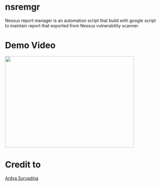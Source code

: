 # nsremgr
Nessus report manager is an automation script that build with google script to maintain report that exported from Nessus vulnerability scanner.

# Demo Video
[<img src="https://img.youtube.com/vi/1nkbTH1o-3I/hqdefault.jpg" width="425" height="300"/>](https://www.youtube.com/embed/1nkbTH1o-3I)

# Credit to
[Ardya Suryadina](https://github.com/suryadina)